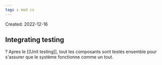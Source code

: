 ```yaml
---
tags : mod cs
---
```

Created: 2022-12-16

## Integrating testing
?
Apres le [[Unit testing]], tout les composants sont testés ensemble pour s'assurer que le système fonctionne comme un tout.